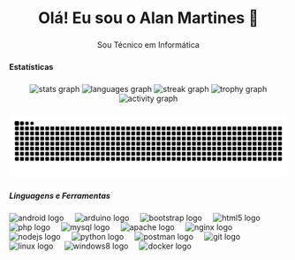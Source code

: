 <h1 align="center">Olá! Eu sou o Alan Martines 👋</h1>

###

<p align="center">Sou Técnico em Informática</p>

###

<h4 align="left">Estatísticas</h4>

###

<div align="center">
  <img src="https://github-readme-stats.vercel.app/api?username=AlanMartines&hide_title=false&hide_rank=false&show_icons=true&include_all_commits=true&count_private=true&disable_animations=false&theme=dracula&locale=pt-br&hide_border=false&border_radius=10" height="150" alt="stats graph" />
  <img src="https://github-readme-stats.vercel.app/api/top-langs/?username=AlanMartines&locale=pt-br&hide_title=false&layout=compact&card_width=230&langs_count=6&theme=dracula&hide_border=false&border_radius=10" height="150" alt="languages graph" />
  <img src="https://streak-stats.demolab.com/?user=AlanMartines&locale=pt-br&theme=dracula&hide_border=false&border_radius=10" height="150" alt="streak graph" />
  <img src="https://github-profile-trophy.vercel.app/?username=AlanMartines&theme=dracula&column=1&row=1&margin-w=8&margin-h=8&no-bg=false&no-frame=false&border=4" height="150" alt="trophy graph" />
  <img src="https://github-readme-activity-graph.vercel.app/?graph?username=AlanMartines&radius=16&theme=nord&area=true&border=false&hide_border=false&hide_title=false" height="250" alt="activity graph" />
</div>

###

<img src="https://raw.githubusercontent.com/AlanMartines/AlanMartines/output/snake.svg" alt="Snake animation" />

###

<h5 align="left">Linguagens e Ferramentas</h5>

###

<div align="left">
  <img src="https://cdn.jsdelivr.net/gh/devicons/devicon/icons/android/android-original.svg" height="40" alt="android logo" />
  <img width="12" />
  <img src="https://cdn.jsdelivr.net/gh/devicons/devicon/icons/arduino/arduino-original.svg" height="40" alt="arduino logo" />
  <img width="12" />
  <img src="https://cdn.jsdelivr.net/gh/devicons/devicon/icons/bootstrap/bootstrap-original.svg" height="40" alt="bootstrap logo" />
  <img width="12" />
  <img src="https://cdn.jsdelivr.net/gh/devicons/devicon/icons/html5/html5-original.svg" height="40" alt="html5 logo" />
  <img width="12" />
  <img src="https://cdn.jsdelivr.net/gh/devicons/devicon/icons/php/php-original.svg" height="40" alt="php logo" />
  <img width="12" />
  <img src="https://cdn.jsdelivr.net/gh/devicons/devicon/icons/mysql/mysql-original.svg" height="40" alt="mysql logo" />
  <img width="12" />
  <img src="https://cdn.jsdelivr.net/gh/devicons/devicon/icons/apache/apache-original.svg" height="40" alt="apache logo" />
  <img width="12" />
  <img src="https://cdn.jsdelivr.net/gh/devicons/devicon/icons/nginx/nginx-original.svg" height="40" alt="nginx logo" />
  <img width="12" />
  <img src="https://cdn.jsdelivr.net/gh/devicons/devicon/icons/nodejs/nodejs-original.svg" height="40" alt="nodejs logo" />
  <img width="12" />
  <img src="https://cdn.jsdelivr.net/gh/devicons/devicon/icons/python/python-original.svg" height="40" alt="python logo" />
  <img width="12" />
  <img src="https://cdn.simpleicons.org/postman/FF6C37" height="40" alt="postman logo" />
  <img width="12" />
  <img src="https://cdn.simpleicons.org/git/F05032" height="40" alt="git logo" />
  <img width="12" />
  <img src="https://cdn.simpleicons.org/linux/FCC624" height="40" alt="linux logo" />
  <img width="12" />
  <img src="https://cdn.simpleicons.org/windows/0078D6" height="40" alt="windows8 logo" />
  <img width="12" />
  <img src="https://cdn.simpleicons.org/docker/2496ED" height="40" alt="docker logo" />
</div>

###
